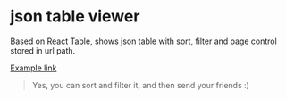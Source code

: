# json table viewer

Based on [React Table](https://react-table.js.org), shows json table with sort, filter and page control stored in url path.

[Example link](https://ivansglazunov.github.io/json-table-viewer/%7B%22path%22%3A%22https%3A%2F%2Fapi.jsonbin.io%2Fb%2F5b140a867a973f4ce5785198%2F1%22%2C%22sorted%22%3A[%7B%22id%22%3A%22q_au_1%22%2C%22desc%22%3Atrue%7D%2C%7B%22id%22%3A%22q_au_2%22%2C%22desc%22%3Atrue%7D]%2C%22filtered%22%3A[%7B%22id%22%3A%22i_deg%22%2C%22value%22%3A%7B%22allowed%22%3A[]%2C%22regexp%22%3A%22%22%7D%7D%2C%7B%22id%22%3A%22orbit_class%22%2C%22value%22%3A%7B%22allowed%22%3A[%22Amor%22]%2C%22regexp%22%3A%22%22%7D%7D%2C%7B%22id%22%3A%22moid_au%22%2C%22value%22%3A%7B%22allowed%22%3A[]%2C%22regexp%22%3A%22%5E0%22%7D%7D]%2C%22page%22%3A0%2C%22pageSize%22%3A50%7D)

> Yes, you can sort and filter it, and then send your friends :)
